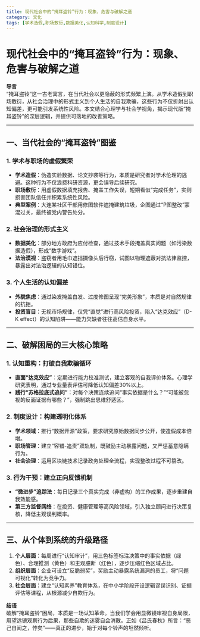 ```yaml
---
title: 现代社会中的“掩耳盗铃”行为：现象、危害与破解之道
category: 文化
tags: [学术造假,职场敷衍,数据美化,认知科学,制度设计]
---
```

# 现代社会中的“掩耳盗铃”行为：现象、危害与破解之道

**导言**  
“掩耳盗铃”这一古老寓言，在当代社会以更隐蔽的形式频繁上演。从学术造假到职场敷衍，从社会治理中的形式主义到个人生活的自我欺骗，这些行为不仅折射出认知偏差，更可能引发系统性风险。本文结合心理学与社会学视角，揭示现代版“掩耳盗铃”的深层逻辑，并提供可落地的改善策略。

---

## 一、当代社会的“掩耳盗铃”图鉴  
### 1. **学术与职场的虚假繁荣**  
- **学术造假**：伪造实验数据、论文抄袭等行为，本质是研究者对学术伦理的逃避。这种行为不仅浪费科研资源，更会误导后续研究。  
- **职场敷衍**：用虚假数据填充报告、掩盖工作失误，短期看似“完成任务”，实则损害团队信任并积累系统性风险。  
- **典型案例**：大连某社区干部用修图软件遮掩建筑垃圾，企图通过“P图整改”蒙混过关，最终被党内警告处分。

### 2. **社会治理的形式主义**  
- **数据美化**：部分地方政府为应付检查，通过技术手段掩盖真实问题（如污染数据造假），形成“数字游戏”。  
- **法治漠视**：盗窃者用毛巾遮挡摄像头后行窃，试图以物理遮蔽对抗法律监控，暴露出对法治逻辑的认知错位。

### 3. **个人生活的认知偏差**  
- **外貌焦虑**：通过染发掩盖白发、过度修图呈现“完美形象”，本质是对自然规律的抗拒。  
- **投资盲目**：无视市场规律，仅凭“直觉”进行高风险投资，陷入“达克效应”（D-K effect）的认知陷阱——能力欠缺者往往高估自身水平。

---

## 二、破解困局的三大核心策略  
### 1. **认知重构：打破自我欺骗循环**  
- **直面“达克效应”**：定期进行能力校准测试，建立客观的自我评价体系。心理学研究表明，通过专业量表评估可降低认知偏差30%以上。  
- **践行“苏格拉底式追问”**：对每个决策连续追问“事实依据是什么？”“可能被忽视的反面证据有哪些？”，强制跳出思维舒适区。

### 2. **制度设计：构建透明化体系**  
- **学术领域**：推行“数据开源”政策，要求研究原始数据同步公开，使造假成本倍增。  
- **职场管理**：建立“容错-追责”双轨制，既鼓励主动暴露问题，又严惩蓄意隐瞒行为。  
- **社会治理**：运用区块链技术记录政务处理全流程，实现整改过程不可篡改。

### 3. **行为干预：建立正向反馈机制**  
- **“微进步”追踪法**：每日记录三个真实完成（非虚构）的工作成果，逐步重建自我效能感。  
- **第三方监督网络**：在投资、健康管理等高风险领域，引入独立顾问进行决策复核，降低主观误判概率。

---

## 三、从个体到系统的升级路径  
1. **个人层面**：每周进行“认知审计”，用三色标签标注决策中的事实依据（绿色）、合理推测（黄色）和主观臆断（红色），逐步压缩红色区域占比。  
2. **组织层面**：企业可设立“反脆弱奖”，奖励主动暴露系统漏洞的员工，将“问题可视化”转化为竞争力。  
3. **社会层面**：建立“认知素养”教育体系，在中小学阶段开设逻辑谬误识别、证据评估等课程，从根源减少自欺行为。

**结语**  
破解“掩耳盗铃”困局，本质是一场认知革命。当我们学会用显微镜审视自身局限，用望远镜观察行为后果，那些自欺的迷雾自会消散。正如《吕氏春秋》所言：“恶己自闻之，悖矣”——真正的进步，始于对每个铃声的坦然倾听。  

